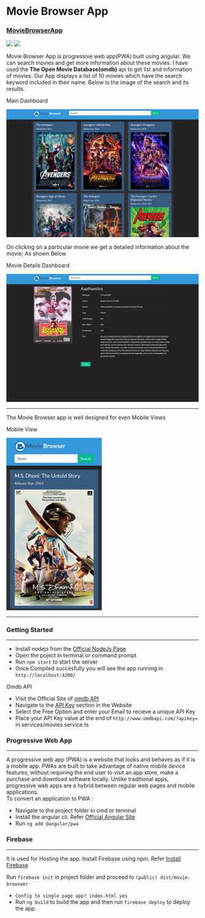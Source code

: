 <!DOCTYPE html>
<html>
    <body>
        <h1>Movie Browser App</h1>
        <h3><a href="https://movie-browser27.web.app/home">MovieBrowserApp</a></h3>
        <a href="https://img.shields.io/badge/version-1.0-blueviolet"><img src="https://img.shields.io/badge/version-1.0-blueviolet"></a>
        <a href="https://www.instagram.com/vinay_n_arty27/"><img src="https://img.shields.io/badge/chat-on Instagram-informational"></a>
        <p>Movie Browser App is progressive web app(PWA) built using angular. We can search movies and get more information about these movies.
            I have used the <b>The Open Movie Database(omdb)</b> api to get list and information of movies. Our App displays a list of 10 movies 
            which have the search keyword included in their name. Below is the image of the search and its results.
        </p>
        <p>Main Dashboard</p>
        <img src="images/img1.png" alt="Search Results" style="max-width:100%;">
        <p>
            On clicking on a particular movie we get a detailed information about the movie; As shown Below
        </p>
        <p>Movie Details Dashboard</p>
        <img src="images/img2.png" alt="Movie Info" style="max-width:100%;">
        <hr>
        <p>The Movie Browser app is well designed for even Mobile Views</p>
        <p>Mobile View</p>
        <img src="images/img3.png" alt="Mobile View"  style="width: 250px;height: 450px;">
        <hr>
        <h3>Getting Started</h3><hr>
        <ul>
            <li>Install nodejs from the <a href="https://nodejs.org/en/">Official NodeJs Page</a></li>
            <li>Open the poject in terminal or command prompt</li>
            <li>Run <code>npm start</code> to start the server</li>
            <li>Once Compiled succesfully you will see the app running in <code> http://localhost:4200/</code></li>
        </ul>
        Omdb API<br>
        <ul>
            <li>Visit the Official Site of <a href="http://www.omdbapi.com/">omdb API</a></li>
            <li>Navigate to the <a href="http://www.omdbapi.com/apikey.aspx">API Key</a> section in the Website</li>
            <li>Select the Free Option and enter your Email to recieve a unique API Key</li>
            <li>Place your API Key value at the end of <code>http://www.omdbapi.com/?apikey=</code> in services/movies.service.ts</li>
        </ul>
        <h3>Progressive Web App</h3><hr>
        A progressive web app (PWA) is a website that looks and behaves as if it is a mobile app.
         PWAs are built to take advantage of native mobile device features, without requiring the end user to visit an 
         app store, make a purchase and download software locally. Unlike traditional apps, progressive web apps are a 
         hybrid between regular web pages and mobile applications.<br>
         To convert an application to PWA :
         <ul>
             <li>Navigate to the project folder in cmd or terminal</li>
             <li>Install the angular cli. Refer <a href="https://angular.io/guide/setup-local">Official Angular Site</a></li>
             <li>Run <code>ng add @angular/pwa</code></li>
         </ul>
         <h3>Firebase</h3><hr>
         It is used for Hosting the app. Install Firebase using npm. Refer <a href="https://www.npmjs.com/package/firebase">Install Firebase</a>
         <p>Run <code>firebase init</code> in project folder and proceed to <code>(public) dist/movie-browswer</code></p>
         <ul>
            <li><code>Config to single page app? index.html yes</code></li>
            <li>Run <code>ng build</code> to build the app and then run <code>firebase deploy</code> to deploy the app.</li>
         </ul>
    </body>
</html>
